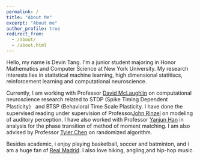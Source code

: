 ```yaml
---
permalink: /
title: "About Me"
excerpt: "About me"
author_profile: true
redirect_from: 
  - /about/
  - /about.html
---
```

Hello, my name is Devin Tang. I'm a junior student majoring in Honor Mathematics and Computer Science at New York University. My research interests lies in statistical machine learning, high dimensional statitiscs, reinforcement learning and computational neuroscience.

Currently, I am working with Professor [David McLaughlin](https://math.nyu.edu/~dmac/) on computational neuroscience research related to STDP (Spike Timing Dependent Plasticity） and BTSP (Behavioral Time Scale Plasticity. I have done the supervised reading under supervision of Professor[John Rinzel](https://as.nyu.edu/cns/people/faculty.john-rinzel.html) on modeling of auditory perception. I have also worked with Professor [Yanjun Han](https://yanjunhan2021.github.io/) in analysis for the phase transition of method of moment matching. I am also advised by Professor [Tyler Chen](https://research.chen.pw/) on randomized algorithm.

Besides academic, i enjoy playing basketball, soccer and batminton, and i am a huge fan of [Real Madrid](https://www.realmadrid.com/en). I also love hiking, angling,and hip-hop music.

